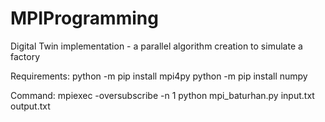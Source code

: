 # MPIProgramming
Digital Twin implementation - a parallel algorithm creation to simulate a factory


Requirements: 
    python -m pip install mpi4py
    python -m pip install numpy 


Command: mpiexec -oversubscribe -n 1 python mpi_baturhan.py input.txt output.txt 